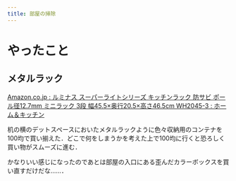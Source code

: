 ```yaml
---
title: 部屋の掃除
---
```


<script async src="//cdn.embedly.com/widgets/platform.js"></script>

# やったこと

## メタルラック

<a href="https://www.amazon.co.jp/gp/product/B007NBYVHC/ref=ppx_yo_dt_b_asin_title_o00_s00?ie=UTF8&psc=1" class="embedly-card">Amazon.co.jp : ルミナス スーパーライトシリーズ キッチンラック 防サビ ポール径12.7mm ミニラック 3段 幅45.5×奥行20.5×高さ46.5cm WH2045-3 : ホーム＆キッチン</a>

机の横のデットスペースにおいたメタルラックように色々収納用のコンテナを100均で買い揃えた．どこで何をしまうかを考えた上で100均に行くと恐ろしく買い物がスムーズに進む．

かなりいい感じになったのであとは部屋の入口にある歪んだカラーボックスを買い直すだけだな……．
